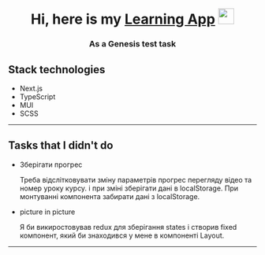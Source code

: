 





<h1 align="center">Hi, here is my <a href="#" target="_blank"> Learning App</a> 
<img src="https://github.com/blackcater/blackcater/raw/main/images/Hi.gif" height="32"  width="32"/></h1>
<h3 align="center">As a Genesis test task</h3>


##  Stack technologies
-   Next.js
-   TypeScript
-   MUI
-   SCSS
---
##  Tasks that I didn't do

- Зберігати прогрес

  Треба відслітковувати зміну параметрів прогрес перегляду відео та номер уроку курсу. і при зміні зберігати дані в localStorage. При монтуванні компонента забирати дані з  localStorage.

- picture in picture

  Я би викиростовував redux для зберігання states і створив fixed компонент, який би знаходився у мене в компоненті Layout.
---


